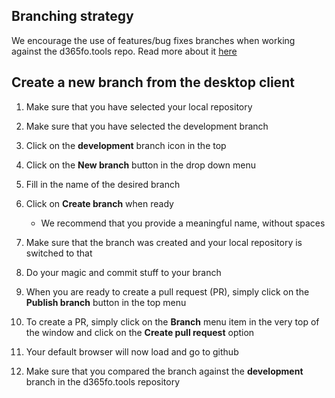 ## **Branching strategy**

We encourage the use of features/bug fixes branches when working against the d365fo.tools repo. Read more about it [here](https://docs.microsoft.com/en-us/azure/devops/repos/git/git-branching-guidance?view=vsts)

## **Create a new branch from the desktop client**

1. Make sure that you have selected your local repository
2. Make sure that you have selected the development branch

3. Click on the **development** branch icon in the top
4. Click on the **New branch** button in the drop down menu

5. Fill in the name of the desired branch
6. Click on **Create branch** when ready
    - We recommend that you provide a meaningful name, without spaces

7. Make sure that the branch was created and your local repository is switched to that

8. Do your magic and commit stuff to your branch
9. When you are ready to create a pull request (PR), simply click on the **Publish branch** button in the top menu
10. To create a PR, simply click on the **Branch** menu item in the very top of the window and click on the **Create pull request** option
11. Your default browser will now load and go to github
12. Make sure that you compared the branch against the **development** branch in the d365fo.tools repository


